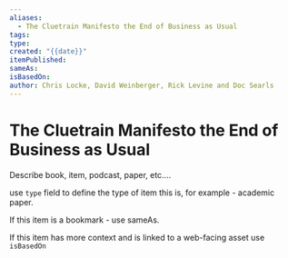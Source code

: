 ```yaml
---
aliases:
  - The Cluetrain Manifesto the End of Business as Usual
tags: 
type: 
created: "{{date}}"
itemPublished: 
sameAs: 
isBasedOn: 
author: Chris Locke, David Weinberger, Rick Levine and Doc Searls
---
```

# The Cluetrain Manifesto the End of Business as Usual

Describe book, item, podcast, paper, etc....

use `type` field to define the type of item this is, for example - academic paper. 

If this item is a bookmark - use sameAs.

If this item has more context and is linked to a web-facing asset use `isBasedOn`